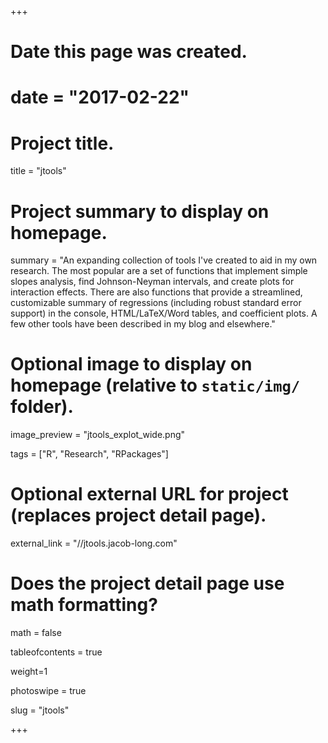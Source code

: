 +++
# Date this page was created.
# date = "2017-02-22"

# Project title.
title = "jtools"

# Project summary to display on homepage.
summary = "An expanding collection of tools I've created to aid in my own research. The most popular are a set of functions that implement simple slopes analysis, find Johnson-Neyman intervals, and create plots for interaction effects. There are also functions that provide a streamlined, customizable summary of regressions (including robust standard error support) in the console, HTML/LaTeX/Word tables, and coefficient plots. A few other tools have been described in my blog and elsewhere."

# Optional image to display on homepage (relative to `static/img/` folder).
image_preview = "jtools_explot_wide.png"

tags = ["R", "Research", "RPackages"]

# Optional external URL for project (replaces project detail page).
external_link = "//jtools.jacob-long.com"

# Does the project detail page use math formatting?
math = false

tableofcontents = true

weight=1

photoswipe = true

slug = "jtools"

+++